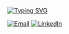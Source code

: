 [![Typing SVG](https://readme-typing-svg.herokuapp.com?size=17&color=0077B5&lines=Let's+Build+Distributed+Systems;Empowering+Scalable+Architectures;Optimizing+Processes+Efficiently;Ensuring+Resilient+Infrastructures)](https://github.com/charlescol)

[![Email](https://img.shields.io/badge/Email-charlescol@hotmail.fr-orange?style=flat-square&logo=gmail&logoColor=white)](mailto:charlescol@hotmail.fr)
[![LinkedIn](https://img.shields.io/badge/LinkedIn-0077B5?style=flat-square&logo=linkedin&logoColor=white)](https://www.linkedin.com/in/charles-colella-0a2a98192/)


